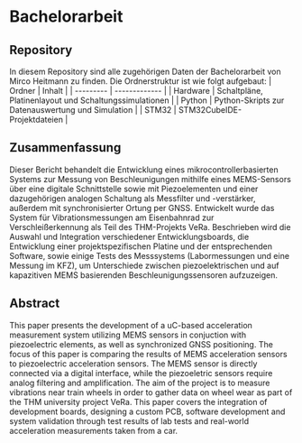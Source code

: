 # Bachelorarbeit

## Repository
In diesem Repository sind alle zugehörigen Daten der Bachelorarbeit von Mirco Heitmann zu finden.
Die Ordnerstruktur ist wie folgt aufgebaut:
| Ordner    | Inhalt |
| --------- | ------------- |
| Hardware  | Schaltpläne, Platinenlayout und Schaltungssimulationen |
| Python    | Python-Skripts zur Datenauswertung und Simulation |
| STM32     | STM32CubeIDE-Projektdateien |

## Zusammenfassung
Dieser Bericht behandelt die Entwicklung eines mikrocontrollerbasierten Systems zur Messung von Beschleunigungen mithilfe eines MEMS-Sensors über eine digitale Schnittstelle sowie mit Piezoelementen und einer dazugehörigen analogen Schaltung als Messfilter und -verstärker, außerdem mit synchronisierter Ortung per GNSS. Entwickelt wurde das System für Vibrationsmessungen am Eisenbahnrad zur Verschleißerkennung als Teil des THM-Projekts VeRa. Beschrieben wird die Auswahl und Integration verschiedener Entwicklungsboards, die Entwicklung einer projektspezifischen Platine und der entsprechenden Software, sowie einige Tests des Messsystems (Labormessungen und eine Messung im KFZ), um Unterschiede zwischen piezoelektrischen und auf kapazitiven MEMS basierenden Beschleunigungssensoren aufzuzeigen.

## Abstract
This paper presents the development of a uC-based acceleration measurement system utilizing MEMS sensors in conjuction with piezoelectric elements, as well as synchronized GNSS positioning. The focus of this paper is comparing the results of MEMS acceleration sensors to piezoelectric acceleration sensors. The MEMS sensor is directly connected via a digital interface, while the piezoeletric sensors require analog filtering and amplification. The aim of the project is to measure vibrations near train wheels in order to gather data on wheel wear as part of the THM university project VeRa. This paper covers the integration of development boards, designing a custom PCB, software development and system validation through test results of lab tests and real-world acceleration measurements taken from a car.
